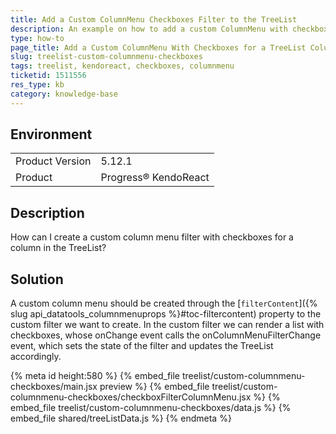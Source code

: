 ```yaml
---
title: Add a Custom ColumnMenu Checkboxes Filter to the TreeList
description: An example on how to add a custom ColumnMenu with checkboxes in the KendoReact TreeList.
type: how-to
page_title: Add a Custom ColumnMenu With Checkboxes for a TreeList Column- KendoReact TreeList
slug: treelist-custom-columnmenu-checkboxes
tags: treelist, kendoreact, checkboxes, columnmenu
ticketid: 1511556
res_type: kb
category: knowledge-base
---
```


## Environment

<table>
    <tbody>
	    <tr>
	    	<td>Product Version</td>
	    	<td>5.12.1</td>
	    </tr> 
	    <tr>
	    	<td>Product</td>
	    	<td>Progress® KendoReact</td>
	    </tr>
    </tbody>
</table>

## Description

How can I create a custom column menu filter with checkboxes for a column in the TreeList?

## Solution

A custom column menu should be created through the [`filterContent`]({% slug api_datatools_columnmenuprops %}#toc-filtercontent) property to the custom filter we want to create. In the custom filter we can render a list with checkboxes, whose onChange event calls the onColumnMenuFilterChange event, which sets the state of the filter and updates the TreeList accordingly.

{% meta id height:580 %}
{% embed_file treelist/custom-columnmenu-checkboxes/main.jsx preview %}
{% embed_file treelist/custom-columnmenu-checkboxes/checkboxFilterColumnMenu.jsx %}
{% embed_file treelist/custom-columnmenu-checkboxes/data.js %}
{% embed_file shared/treeListData.js %}
{% endmeta %}
